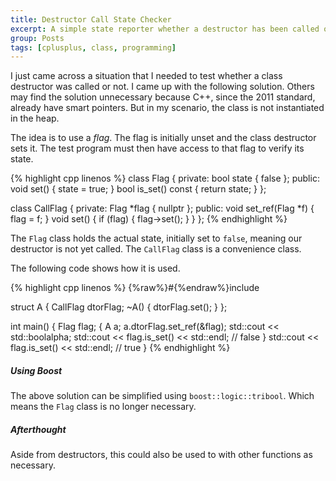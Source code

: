 ```yaml
---
title: Destructor Call State Checker
excerpt: A simple state reporter whether a destructor has been called or not.
group: Posts
tags: [cplusplus, class, programming]
---
```


I just came across a situation that I needed to test whether a class destructor was called or not.
I came up with the following solution.
Others may find the solution unnecessary because C++, since the 2011 standard, already have smart pointers.
But in my scenario, the class is not instantiated in the heap.

The idea is to use a _flag_.
The flag is initially unset and the class destructor sets it.
The test program must then have access to that flag to verify its state.

{% highlight cpp linenos %}
class Flag {
private:
    bool state { false };
public:
    void set() { state = true; }
    bool is_set() const { return state; }
};

class CallFlag {
private:
    Flag *flag { nullptr };
public:
    void set_ref(Flag *f) { flag = f; }
    void set() {
        if (flag) {
            flag->set();
        }
    }
};
{% endhighlight %}

The `Flag` class holds the actual state, initially set to `false`, meaning our destructor is not yet called.
The `CallFlag` class is a convenience class.

The following code shows how it is used.

{% highlight cpp linenos %}
{%raw%}#{%endraw%}include <iostream>

struct A {
    CallFlag dtorFlag;
    ~A() { dtorFlag.set(); }
};

int main()
{
    Flag flag;
    {
        A a;
        a.dtorFlag.set_ref(&flag);
      	std::cout << std::boolalpha;
        std::cout << flag.is_set() << std::endl;        // false
    }
    std::cout << flag.is_set() << std::endl;            // true
}
{% endhighlight %}

##### Using Boost

The above solution can be simplified using `boost::logic::tribool`.
Which means the `Flag` class is no longer necessary.

##### Afterthought


Aside from destructors, this could also be used to with other functions as necessary.